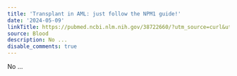 ```yaml
---
title: 'Transplant in AML: just follow the NPM1 guide!'
date: '2024-05-09'
linkTitle: https://pubmed.ncbi.nlm.nih.gov/38722660/?utm_source=curl&utm_medium=rss&utm_campaign=journals&utm_content=7603509&fc=None&ff=20240509180921&v=2.18.0.post9+e462414
source: Blood
description: No ...
disable_comments: true
---
```

No ...
